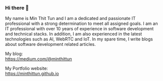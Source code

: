 ### Hi there 👋

My name is Min Thit Tun and I am a dedicated and passionate IT professional with a strong determination to meet all assigned goals. I am an IT professional with over 10 years of experience in software development and technical stacks. In addition, I am also experienced in the latest technologies such as AI, WebRTC and IoT. In my spare time, I write blogs about software development related articles. 


My blog: \
https://medium.com/@minthittun

My Portfolio website: \
https://minthittun.github.io


<!--
**minthittun/minthittun** is a ✨ _special_ ✨ repository because its `README.md` (this file) appears on your GitHub profile.

Here are some ideas to get you started:

- 🔭 I’m currently working on ...
- 🌱 I’m currently learning ...
- 👯 I’m looking to collaborate on ...
- 🤔 I’m looking for help with ...
- 💬 Ask me about ...
- 📫 How to reach me: ...
- 😄 Pronouns: ...
- ⚡ Fun fact: ...
-->
